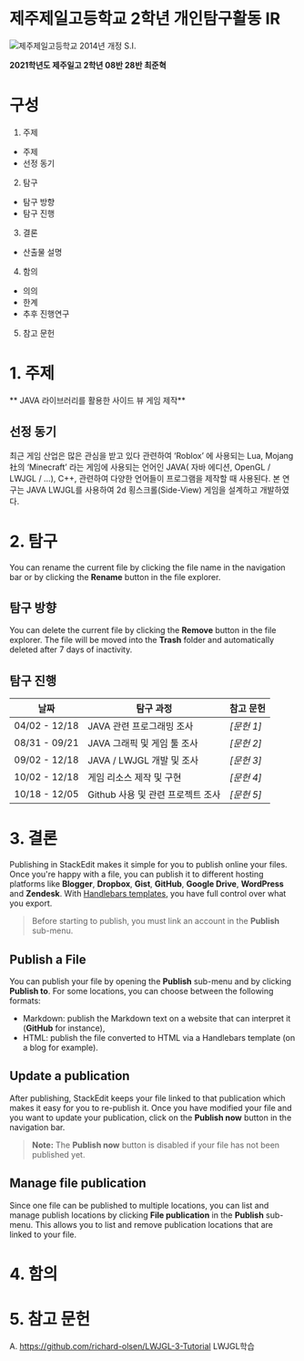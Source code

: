 # 제주제일고등학교 2학년 개인탐구활동 IR

![제주제일고등학교 2014년 개정 S.I.](https://jeil.jje.hs.kr/board/x_free/upload/20160930/IMG_132253.png)

**2021학년도 제주일고 2학년 08반 28반 최준혁**



구성
====

 1. 주제
 + 주제
 + 선정 동기
 2. 탐구
 + 탐구 방향
 + 탐구 진행
 3. 결론
 + 산출물 설명
 4. 함의
 + 의의
 + 한계
 + 추후 진행연구
 5. 참고 문헌

# 1.  주제
** JAVA 라이브러리를 활용한 사이드 뷰 게임 제작**

## 선정 동기

최근 게임 산업은 많은 관심을 받고 있다 관련하여 ‘Roblox’ 에 사용되는 Lua, Mojang 社의 ‘Minecraft’ 라는 게임에 사용되는 언어인 JAVA( 자바 에디션, OpenGL / LWJGL / …), C++, 관련하여 다양한 언어들이 프로그램을 제작할 때 사용된다. 본 연구는 JAVA LWJGL를 사용하여 2d 횡스크롤(Side-View) 게임을 설계하고 개발하였다.





# 2.  탐구

You can rename the current file by clicking the file name in the navigation bar or by clicking the **Rename** button in the file explorer.

## 탐구 방향

You can delete the current file by clicking the **Remove** button in the file explorer. The file will be moved into the **Trash** folder and automatically deleted after 7 days of inactivity.

## 탐구 진행


|날짜|탐구 과정|참고 문헌|
|--|--|--|
| 04/02 - 12/18 | JAVA 관련 프로그래밍 조사 | _[문헌 1]_
| 08/31 - 09/21 | JAVA 그래픽 및 게임 툴 조사 | _[문헌 2]_
| 09/02 - 12/18 | JAVA / LWJGL 개발 및 조사 | _[문헌 3]_
| 10/02 - 12/18 | 게임 리소스 제작 및 구현 | _[문헌 4]_
| 10/18 - 12/05 | Github 사용 및 관련 프로젝트 조사 | _[문헌 5]_





# 3. 결론

Publishing in StackEdit makes it simple for you to publish online your files. Once you're happy with a file, you can publish it to different hosting platforms like **Blogger**, **Dropbox**, **Gist**, **GitHub**, **Google Drive**, **WordPress** and **Zendesk**. With [Handlebars templates](http://handlebarsjs.com/), you have full control over what you export.

> Before starting to publish, you must link an account in the **Publish** sub-menu.

## Publish a File

You can publish your file by opening the **Publish** sub-menu and by clicking **Publish to**. For some locations, you can choose between the following formats:

- Markdown: publish the Markdown text on a website that can interpret it (**GitHub** for instance),
- HTML: publish the file converted to HTML via a Handlebars template (on a blog for example).

## Update a publication

After publishing, StackEdit keeps your file linked to that publication which makes it easy for you to re-publish it. Once you have modified your file and you want to update your publication, click on the **Publish now** button in the navigation bar.

> **Note:** The **Publish now** button is disabled if your file has not been published yet.

## Manage file publication

Since one file can be published to multiple locations, you can list and manage publish locations by clicking **File publication** in the **Publish** sub-menu. This allows you to list and remove publication locations that are linked to your file.


# 4. 함의

# 5. 참고 문헌

A. https://github.com/richard-olsen/LWJGL-3-Tutorial  LWJGL학습

